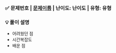 ### ✅ 문제번호 | [문제이름](https://www.acmicpc.net/problem/13549) | 난이도: 난이도 | 유형: 유형

### 💡 풀이 설명
- 어려웠던 점
- 시간복잡도
- 배운 점
